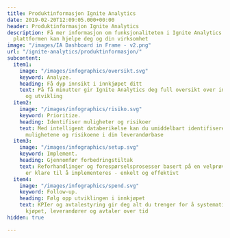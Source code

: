 ```yaml
---
title: Produktinformasjon Ignite Analytics
date: 2019-02-20T12:09:05.000+00:00
header: Produktinformasjon Ignite Analytics
description: Få mer informasjon om funksjonaliteten i Ignite Analytics og hvordan
  plattformen kan hjelpe deg og din virksomhet
image: "/images/IA Dashboard in Frame - v2.png"
url: "/ignite-analytics/produktinformasjon/"
subcontent:
  item1:
    image: "/images/infographics/oversikt.svg"
    keyword: Analyze.
    heading: Få dyp innsikt i innkjøpet ditt
    text: På få minutter gir Ignite Analytics deg full oversikt over innkjøpets sammensetning
      og utvikling
  item2:
    image: "/images/infographics/risiko.svg"
    keyword: Prioritize.
    heading: Identifiser muligheter og risikoer
    text: Med intelligent databerikelse kan du umiddelbart identifisere de største
      mulighetene og risikoene i din leverandørbase
  item3:
    image: "/images/infographics/setup.svg"
    keyword: Implement.
    heading: Gjennomfør forbedringstiltak
    text: Reforhandlinger og forespørselsprosesser basert på en velprøvd tilnærming
      er klare til å implementeres - enkelt og effektivt
  item4:
    image: "/images/infographics/spend.svg"
    keyword: Follow-up.
    heading: Følg opp utviklingen i innkjøpet
    text: KPIer og avtalestyring gir deg alt du trenger for å systematisk følge opp
      kjøpet, leverandører og avtaler over tid
hidden: true

---
```

<script>
document.addEventListener('DOMContentLoaded', () => {
  hbspt.forms.create({
    portalId: "4304957",
    formId: "0ee0a699-9732-4ee4-b988-0f224246018b"
  });
});

</script>